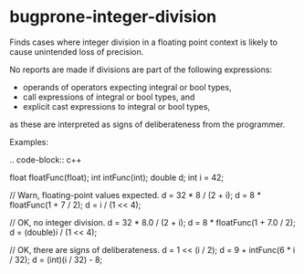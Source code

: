 bugprone-integer-division
=========================

Finds cases where integer division in a floating point context is likely
to cause unintended loss of precision.

No reports are made if divisions are part of the following expressions:

-   operands of operators expecting integral or bool types,
-   call expressions of integral or bool types, and
-   explicit cast expressions to integral or bool types,

as these are interpreted as signs of deliberateness from the programmer.

Examples:

.. code-block:: c++

float floatFunc(float); int intFunc(int); double d; int i = 42;

// Warn, floating-point values expected. d = 32 \* 8 / (2 + i); d = 8 \*
floatFunc(1 + 7 / 2); d = i / (1 \<\< 4);

// OK, no integer division. d = 32 \* 8.0 / (2 + i); d = 8 \*
floatFunc(1 + 7.0 / 2); d = (double)i / (1 \<\< 4);

// OK, there are signs of deliberateness. d = 1 \<\< (i / 2); d = 9 +
intFunc(6 \* i / 32); d = (int)(i / 32) - 8;

